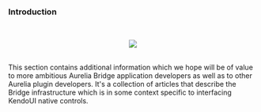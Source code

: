 ### Introduction

<br>
<p align=center>
  <img src="https://cloud.githubusercontent.com/assets/2712405/16119257/b6f75524-33a8-11e6-9e7c-1724ca6588a5.png"></img>
 <br><br>
</p>


This section contains additional information which we hope will be of value to more ambitious Aurelia Bridge application developers  as well as to other Aurelia plugin developers. It's a collection of articles that describe the Bridge infrastructure which is in some context specific to interfacing KendoUI native controls.
